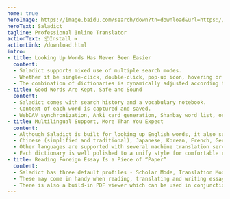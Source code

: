 ```yaml
---
home: true
heroImage: https://image.baidu.com/search/down?tn=download&url=https://wx1.sinaimg.cn/large/6e3591e5gy1gc29virfazj20jg07sgm8.jpg
heroText: Saladict
tagline: Professional Inline Translator
actionText: 📦Install →
actionLink: /download.html
intro:
- title: Looking Up Words Has Never Been Easier
  content:
  - Saladict supports mixed use of multiple search modes.
  - Whether it be single-click, double-click, pop-up icon, hovering or keyboard shortcuts, you name it.
  - The combination of dictionaries is dynamically adjusted according to search text and Saladict profile.
- title: Good Words Are Kept, Safe and Sound
  content:
  - Saladict comes with search history and a vocabulary notebook.
  - Context of each word is captured and saved.
  - WebDAV synchronization, Anki card generation, Shanbay word list, or exporting plaintext in any format.
- title: Multilingual Support, More Than You Expect
  content:
  - Although Saladict is built for looking up English words, it also supports many other languages.
  - Chinese (simplified and traditional), Japanese, Korean, French, German and Spanish are supported with dictionaries.
  - Other languages are supported with several machine translation services.
  - Each dictionary is well polished to a unify style for comfortable reading experience.
- title: Reading Foreign Essay Is a Piece of “Paper”
  content:
  - Saladict has three default profiles - Scholar Mode, Translation Mode and Sentence Mode.
  - These may come in handy when reading, translating and writing essays in foreign language.
  - There is also a build-in PDF viewer which can be used in conjunction with sidebar-mode standalone search panel.
---
```


<Home />
